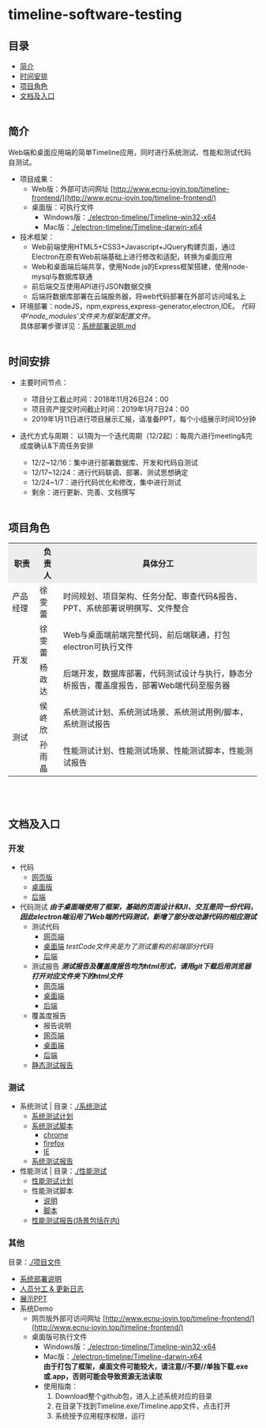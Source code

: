 # timeline-software-testing

## 目录
- [简介](#intro)
- [时间安排](#schedule)
- [项目角色](#role)
- [文档及入口](#docs)<br><br>

## <span id="intro">简介</span>
Web端和桌面应用端的简单Timeline应用，同时进行系统测试、性能和测试代码自测试。
- 项目成果：
   - Web版：外部可访问网址 [http://www.ecnu-joyin.top/timeline-frontend/](http://www.ecnu-joyin.top/timeline-frontend/)
   - 桌面版：可执行文件
      - Windows版：[./electron-timeline/Timeline-win32-x64](./electron-timeline/Timeline-win32-x64)
      - Mac版：[./electron-timeline/Timeline-darwin-x64](./electron-timeline/Timeline-darwin-x64)   
- 技术框架：   
   - Web前端使用HTML5+CSS3+Javascript+JQuery构建页面，通过Electron在原有Web前端基础上进行修改和适配，转换为桌面应用
   - Web和桌面端后端共享，使用Node.js的Express框架搭建，使用node-mysql与数据库联通
   - 前后端交互使用API进行JSON数据交换
   - 后端将数据库部署在云端服务器，将web代码部署在外部可访问域名上
- 环境部署：nodeJS，npm,express,express-generator,electron,IDE。  *代码中'node_modules'文件夹为框架配置文件。*   
	  具体部署步骤详见：[系统部署说明.md](项目文件/系统部署说明.md)<br><br>


## <span id="schedule">时间安排</span>
- 主要时间节点：
   - 项目分工截止时间：2018年11月26日24：00
   - 项目资产提交时间截止时间：2019年1月7日24：00
   - 2019年1月11日进行项目展示汇报，请准备PPT，每个小组展示时间10分钟
   
- 迭代方式与周期：
以1周为一个迭代周期（12/2起）：每周六进行meeting&完成度确认&下周任务安排
   - 12/2~12/16：集中进行部署数据库、开发和代码自测试
   - 12/17~12/24：进行代码联调、部署、测试思想确定
   - 12/24~1/7：进行代码优化和修改，集中进行测试
   - 剩余：进行更新、完善、文档撰写<br><br>


## <span id="role">项目角色</span>
<table width="1000">
		<tr bgcolor="#EDEDED">
			<th>职责</th>
			<th>负责人</th>
			<th>具体分工</th>
		</tr>
		<tr>
			<td>产品经理</td>
			<td>徐雯蕾</td>
			<td>时间规划、项目架构、任务分配、审查代码&报告、PPT、系统部署说明撰写、文件整合</td>
		</tr>
		<tr>
			<td rowspan="2">开发</td>
			<td>徐雯蕾</td>
			<td>Web与桌面端前端完整代码，前后端联通，打包electron可执行文件</td>
		</tr>
		<tr>
			<td>杨政达</td>
			<td>后端开发，数据库部署，代码测试设计与执行，静态分析报告，覆盖度报告，部署Web端代码至服务器</td>
		</tr>
		<tr>
			<td rowspan="2">测试</td>
			<td>侯峂欣</td>
			<td>系统测试计划、系统测试场景、系统测试用例/脚本，系统测试报告</td>
		</tr>
		<tr>
			<td>孙雨晶</td>
			<td>性能测试计划、性能测试场景、性能测试脚本，性能测试报告</td>
		</tr>
	</table><br><br>
  

## <span id="docs">文档及入口</span>
### 开发
- 代码
   - [网页版](./timeline-frontend)
   - [桌面版](./electron-timeline)
   - [后端](./timeline-backend)
- 代码测试
 ***由于桌面端使用了框架，基础的页面设计和UI、交互是同一份代码，因此electron端沿用了Web端的代码测试，新增了部分改动源代码的相应测试***
   - 测试代码   
      - [网页端](./timeline-frontend/test)
      - [桌面端](./electron-timeline/test)
      *testCode文件夹是为了测试重构的前端部分代码*
      - [后端](./timeline-backend/test)
   - 测试报告
   ***测试报告及覆盖度报告均为html形式，请用git下载后用浏览器打开对应文件夹下的html文件***
      - [网页端](./代码测试报告/前端测试/html测试报告)
      - [桌面端](./代码测试报告/桌面测试/html测试报告)
      - [后端](./代码测试报告/后端测试/html测试报告)
   - 覆盖度报告
      - 报告说明
      - [网页端](./代码测试报告/前端测试/html覆盖度报告)
      - [桌面端](./代码测试报告/桌面测试/html覆盖度报告)
      - [后端](./代码测试报告/后端测试/html覆盖度报告)
   - [静态测试报告](/代码测试报告/静态测试报告.docx)


### 测试

- 系统测试 | 目录：[./系统测试](./系统测试)
   - [系统测试计划](系统测试/Timeline测试计划.xlsx)
   - [系统测试脚本](系统测试/脚本)
      - [chrome](系统测试/脚本/chrome)
      - [firefox](系统测试/脚本/firefox)
      - [IE](系统测试/KatalonRecorder)
   - [系统测试报告](系统测试/测试报告.doc)
- 性能测试 | 目录：[./性能测试](./性能测试)
   - [性能测试计划](性能测试/性能测试文档/Timeline性能测试计划.docx)
   - 性能测试脚本
      - [说明](性能测试/性能测试文档/Timeline性能测试脚本说明.md)
      - [脚本](性能测试/性能测试脚本)
   - [性能测试报告(场景包括在内)](性能测试/性能测试文档/Timeline性能测试分析.docx)

### 其他 
目录：[./项目文件](./项目文件)
- [系统部署说明](项目文件/系统部署说明.md)
- [人员分工 & 更新日志](项目文件/更新日志.md)
- [展示PPT](项目文件/汇报PPT(徐雯蕾,杨政达,孙雨晶,侯峂欣).pptx)
- 系统Demo
   - 网页版外部可访问网址 [http://www.ecnu-joyin.top/timeline-frontend/](http://www.ecnu-joyin.top/timeline-frontend/)
   - 桌面版可执行文件 
      - Windows版：[./electron-timeline/Timeline-win32-x64](./electron-timeline/Timeline-win32-x64)
      - Mac版：[./electron-timeline/Timeline-darwin-x64](./electron-timeline/Timeline-darwin-x64)   
   **由于打包了框架，桌面文件可能较大，请注意//不要//单独下载.exe或.app，否则可能会导致资源无法读取**
      - 使用指南：
         1. Download整个github包，进入上述系统对应的目录
         2. 在目录下找到Timeline.exe/Timeline.app文件，点击打开
         3. 系统授予应用程序权限，运行
